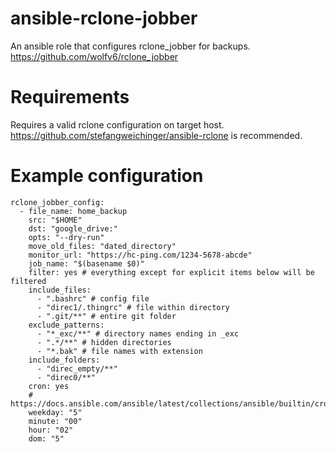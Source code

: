 # ansible-rclone-jobber
An ansible role that configures rclone_jobber for backups.
https://github.com/wolfv6/rclone_jobber

# Requirements
Requires a valid rclone configuration on target host. https://github.com/stefangweichinger/ansible-rclone is recommended.

# Example configuration
```
rclone_jobber_config:
  - file_name: home_backup
    src: "$HOME"
    dst: "google_drive:"
    opts: "--dry-run"
    move_old_files: "dated_directory"
    monitor_url: "https://hc-ping.com/1234-5678-abcde"
    job_name: "$(basename $0)"
    filter: yes # everything except for explicit items below will be filtered
    include_files:
      - ".bashrc" # config file
      - "direc1/.thingrc" # file within directory
      - ".git/**" # entire git folder
    exclude_patterns:
      - "*_exc/**" # directory names ending in _exc
      - ".*/**" # hidden directories
      - "*.bak" # file names with extension
    include_folders:
      - "direc_empty/**"
      - "direc0/**"
    cron: yes
    # https://docs.ansible.com/ansible/latest/collections/ansible/builtin/cron_module.html
    weekday: "5"
    minute: "00"
    hour: "02"
    dom: "5"
```
